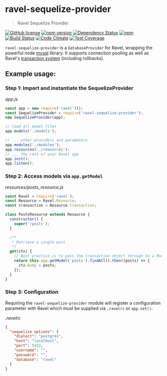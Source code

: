 # ravel-sequelize-provider

> Ravel Sequelize Provider

[![GitHub license](https://img.shields.io/badge/license-MIT-blue.svg)](https://raw.githubusercontent.com/raveljs/ravel-sequelize-provider/master/LICENSE) [![npm version](https://badge.fury.io/js/ravel-sequelize-provider.svg)](http://badge.fury.io/js/ravel-sequelize-provider) [![Dependency Status](https://david-dm.org/raveljs/ravel-sequelize-provider.svg)](https://david-dm.org/raveljs/ravel-sequelize-provider) [![npm](https://img.shields.io/npm/dm/ravel.svg?maxAge=2592000)](https://www.npmjs.com/package/ravel) [![Build Status](https://travis-ci.org/raveljs/ravel-sequelize-provider.svg?branch=master)](https://travis-ci.org/raveljs/ravel-sequelize-provider) [![Code Climate](https://codeclimate.com/github/raveljs/ravel-sequelize-provider/badges/gpa.svg)](https://codeclimate.com/github/raveljs/ravel-sequelize-provider) [![Test Coverage](https://codeclimate.com/github/raveljs/ravel-sequelize-provider/badges/coverage.svg)](https://codeclimate.com/github/raveljs/ravel-sequelize-provider/coverage)

`ravel-sequelize-provider` is a `DatabaseProvider` for Ravel, wrapping the powerful node [mysql](https://github.com/mysqljs/mysql) library. It supports connection pooling as well as Ravel's [transaction system](http://raveljs.github.io/docs/latest/db/decorators/transaction.js.html) (including rollbacks).

## Example usage:

### Step 1: Import and instantiate the SequelizeProvider

*app.js*
```javascript
const app = new require('ravel')();
const SequelizeProvider = require('ravel-sequelize-provider');
new SequelizeProvider(app);

// load all model files
app.models('./models');

// ... other providers and parameters
app.modules('./modules');
app.resources('./resources');
// ... the rest of your Ravel app
app.init();
app.listen();
```

### Step 2: Access models via `app.getModel`

*resources/posts_resource.js*
```javascript
const Ravel = require('ravel');
const Resource = Ravel.Resource;
const transaction = Resource.transaction;

class PostsResource extends Resource {
  constructor() {
    super('/posts');
  }

  /**
   * Retrieve a single post
   */
  get(ctx) {
    // Best practice is to pass the transaction object through to a Module, where you handle the actual business logic.
    return this.app.getModel('posts').findAll().then((posts) => {
      ctx.body = posts;
    });
  }
}
```

### Step 3: Configuration

Requiring the `ravel-sequelize-provider` module will register a configuration parameter with Ravel which must be supplied via `.ravelrc` or `app.set()`:

*.ravelrc*
```json
{
  "sequelize options": {
    "dialect": "postgres",
    "host": "localhost",
    "port": 5432,
    "username": "",
    "password": "",
    "database": "ravel"
  }
}
```
